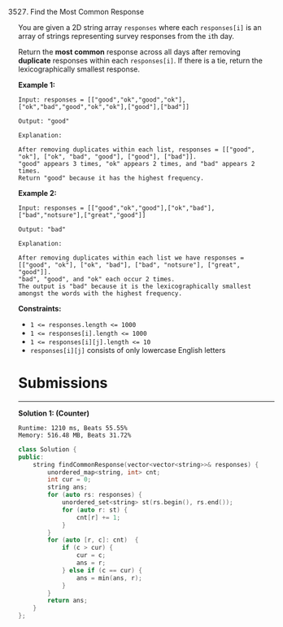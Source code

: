 3527. Find the Most Common Response

You are given a 2D string array `responses` where each `responses[i]` is an array of strings representing survey responses from the `i`th day.

Return the **most common** response across all days after removing **duplicate** responses within each `responses[i]`. If there is a tie, return the lexicographically smallest response.

 

**Example 1:**
```
Input: responses = [["good","ok","good","ok"],["ok","bad","good","ok","ok"],["good"],["bad"]]

Output: "good"

Explanation:

After removing duplicates within each list, responses = [["good", "ok"], ["ok", "bad", "good"], ["good"], ["bad"]].
"good" appears 3 times, "ok" appears 2 times, and "bad" appears 2 times.
Return "good" because it has the highest frequency.
```

**Example 2:**
```
Input: responses = [["good","ok","good"],["ok","bad"],["bad","notsure"],["great","good"]]

Output: "bad"

Explanation:

After removing duplicates within each list we have responses = [["good", "ok"], ["ok", "bad"], ["bad", "notsure"], ["great", "good"]].
"bad", "good", and "ok" each occur 2 times.
The output is "bad" because it is the lexicographically smallest amongst the words with the highest frequency.
```

**Constraints:**

* `1 <= responses.length <= 1000`
* `1 <= responses[i].length <= 1000`
* `1 <= responses[i][j].length <= 10`
* `responses[i][j]` consists of only lowercase English letters

# Submissions
---
**Solution 1: (Counter)**
```
Runtime: 1210 ms, Beats 55.55%
Memory: 516.48 MB, Beats 31.72%
```
```c++
class Solution {
public:
    string findCommonResponse(vector<vector<string>>& responses) {
        unordered_map<string, int> cnt;
        int cur = 0;
        string ans;
        for (auto rs: responses) {
            unordered_set<string> st(rs.begin(), rs.end());
            for (auto r: st) {
                cnt[r] += 1;
            }
        }
        for (auto [r, c]: cnt)  {
            if (c > cur) {
                cur = c;
                ans = r;
            } else if (c == cur) {
                ans = min(ans, r);
            }
        }
        return ans;
    }
};
```
